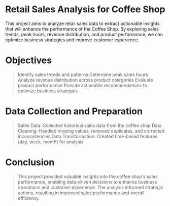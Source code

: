 # Retail Sales Analysis for Coffee Shop
This project aims to analyze retail sales data to extract actionable insights that will enhance the performance of the Coffee Shop. By exploring sales trends, peak hours, revenue distribution, and product performance, we can optimize business strategies and improve customer experience.

# Objectives
> Identify sales trends and patterns
> Determine peak sales hours
> Analyze revenue distribution across product categories
> Evaluate product performance
> Provide actionable recommendations to optimize business strategies

# Data Collection and Preparation
> Sales Data: Collected historical sales data from the coffee shop
> Data Cleaning: Handled missing values, removed duplicates, and corrected inconsistencies
> Data Transformation: Created time-based features (day, week, month) for analysis

# Conclusion
> This project provided valuable insights into the coffee shop's sales performance, enabling data-driven decisions to enhance business operations and customer experience. The analysis informed strategic actions, resulting in improved sales performance and overall efficiency.
